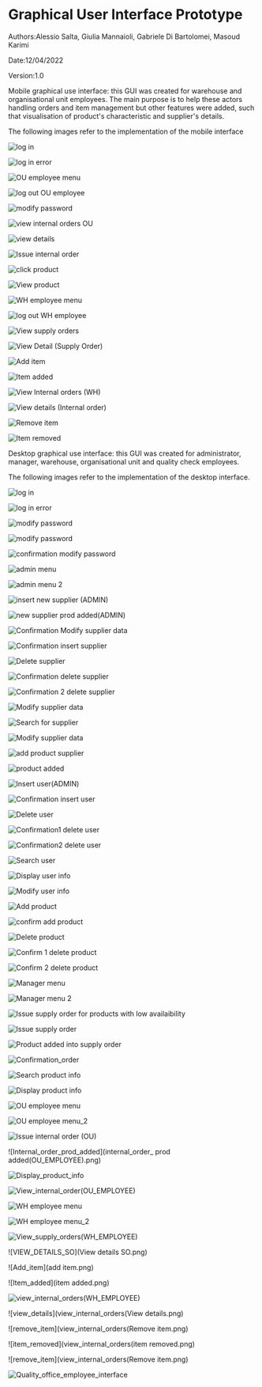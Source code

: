 # Graphical User Interface Prototype  

Authors:Alessio Salta, Giulia Mannaioli, Gabriele Di Bartolomei, Masoud Karimi

Date:12/04/2022

Version:1.0

Mobile graphical use interface: this GUI was created for warehouse and organisational unit employees. The main purpose is to help these actors handling orders and item management but other features were added, such that visualisation of product's characteristic and supplier's details.

The following images refer to the implementation of the mobile interface

![log in](Mobile_GUI_screenshots/log_in.png)

![log in error](Mobile_GUI_screenshots/log_in_error.png)

![OU employee menu](Mobile_GUI_screenshots/log_in.png)

![log out OU employee](Mobile_GUI_screenshots/logoutWH_employee_menu.png)

![modify password](Mobile_GUI_screenshots/modify_password.png)

![view internal orders OU](Mobile_GUI_screenshots/View_internal_orders_OU.png)

![view details](Mobile_GUI_screenshots/view_details.png)

![Issue internal order](Mobile_GUI_screenshots/Issue_internal_orders.png)

![click product](Mobile_GUI_screenshots/click_product.png)

![View product](Mobile_GUI_screenshots/VIEW_Product1.png)

![WH employee menu](Mobile_GUI_screenshots/WH_employee_menu.png)

![log out WH employee](Mobile_GUI_screenshots/logoutWH_employee_menu.png)

![View supply orders](Mobile_GUI_screenshots/View_supply_orders.png)

![View Detail (Supply Order)](Mobile_GUI_screenshots/view_details_SO.png)

![Add item](Mobile_GUI_screenshots/Add_item.png)

![Item added](Mobile_GUI_screenshots/Item_added.png)

![View Internal orders (WH)](Mobile_GUI_screenshots/View_internal_orders_WH.png)

![View details (Internal order)](Mobile_GUI_screenshots/view_details_IO.png)

![Remove item](Mobile_GUI_screenshots/remove_item.png)

![Item removed](Mobile_GUI_screenshots/item_removed.png)

Desktop graphical use interface: this GUI was created for administrator, manager, warehouse, organisational unit and quality check employees.

The following images refer to the implementation of the desktop interface.


![log in](./Desktop_GUI_sceenshots/login_page_1.png)

![log in error](./Desktop_GUI_sceenshots/login_page_error_message.png)

![modify password](./Desktop_GUI_sceenshots/modify_password(generic).png)

![modify password](Desktop_GUI_screenshots/modify_password(generic).png)

![confirmation modify password](./Desktop_GUI_sceenshots/Confirmation_Modify_password.png)

![admin menu](./Desktop_GUI_sceenshots/Admin_menu.png)

![admin menu 2](./Desktop_GUI_sceenshots/Admin_menu_2.png)

![insert new supplier (ADMIN)](./Desktop_GUI_sceenshots/Insert_new_supplier(ADMIN).png)

![new supplier prod added(ADMIN)](./Desktop_GUI_sceenshots/new_supplier_prod_added(ADMIN).png)

![Confirmation Modify supplier data](./Desktop_GUI_sceenshots/Confirmation_Modify_supplier_data.png)

![Confirmation insert supplier](./Desktop_GUI_sceenshots/Insert_new_supplier(ADMIN).png)

![Delete supplier](./Desktop_GUI_sceenshots/Delete_supplier_in_the_system(ADMIN).png)

![Confirmation delete supplier](Desktop_GUI_screenshots/Confirmation_delete_supplier_1.png)

![Confirmation 2 delete supplier](Desktop_GUI_screenshots/Confirmation_delete_supplier_2.png)

![Modify supplier data](Desktop_GUI_screenshots/Modify_supplier_data.png)

![Search for supplier](Desktop_GUI_screenshots/Search_for_supplier.png)

![Modify supplier data](Desktop_GUI_screenshots/Modifying_supplier_data.png)

![add product supplier](Desktop_GUI_screenshots/add_prod_supplier_data.png)

![product added](Desktop_GUI_screenshots/prod_added_supplier.png)

![Insert user(ADMIN)](Desktop_GUI_screenshots/Insert_user_in_the_system(ADMIN).png)

![Confirmation insert user](Desktop_GUI_screenshots/Confirmation_insert_user.png)

![Delete user](Desktop_GUI_screenshots/Delete_user_in_the_system(ADMIN).png)

![Confirmation1 delete user](Desktop_GUI_screenshots/Confirmation_delete_user_1.png)

![Confirmation2 delete user](Desktop_GUI_screenshots/Confirmation_delete_user_2.png)

![Search user](Desktop_GUI_screenshots/Search_user(ADMIN).png)

![Display user info](Desktop_GUI_screenshots/Display_user_info(ADMIN).png)

![Modify user info](Desktop_GUI_screenshots/Modify_user_info(ADMIN).png)

![Add product](Desktop_GUI_screenshots/Add_product(ADMIN).png)

![confirm add product](Desktop_GUI_screenshots/Confirmation_add_product_to_catalog.png)

![Delete product](Desktop_GUI_screenshots/Delete_product(ADMIN).png)

![Confirm 1 delete product](Desktop_GUI_screenshots/Confirmation_delete_product_from_catalog_1.png)

![Confirm 2 delete product](Desktop_GUI_screenshots/Confirmation_delete_product_from_catalog_2.png)

![Manager menu](Desktop_GUI_screenshots/Manager_menu.png)

![Manager menu 2](Desktop_GUI_screenshots/Manager_menu2.png)

![Issue supply order for products with low availaibility](Desktop_GUI_screenshots/lowAvail_Issue_supply_order.png)

![Issue supply order](Desktop_GUI_screenshots/Issue_supply_order.png)

![Product added into supply order](Desktop_GUI_screenshots/supply_order_prod_added(MANAGER).png)


![Confirmation_order](Desktop_GUI_screenshots/Confirmation_order.png)

![Search product info](Desktop_GUI_screenshots/Search_product_info(MANAGER).png)

![Display product info](Desktop_GUI_screenshots/Display_product_info.png)

![OU employee menu](OU_EMPLOYEE_MENU.png)

![OU employee menu_2](OU_EMPLOYEE_MENU_2.png)

![Issue internal order (OU)](Issue_internal_order(OU_EMPLOYEE).png)

![Internal_order_prod_added](internal_order_ prod added(OU_EMPLOYEE).png)

![Display_product_info](Display_product_info.png)

![View_internal_order(OU_EMPLOYEE)](View_internal_order(OU_EMPLOYEE).png)

![WH employee menu](WH_EMPLOYEE_MENU.png)

![WH employee menu_2](WH_EMPLOYEE_MENU_2.png)

![View_supply_orders(WH_EMPLOYEE)](View_supply_orders(WH_EMPLOYEE).png)

![VIEW_DETAILS_SO](View details SO.png)

![Add_item](add item.png)

![Item_added](item added.png)

![view_internal_orders(WH_EMPLOYEE)](view_internal_orders(WH_EMPLOYEE).png)

![view_details](view_internal_orders(View details.png)

![remove_item](view_internal_orders(Remove item.png)

![item_removed](view_internal_orders(item removed.png)

![remove_item](view_internal_orders(Remove item.png)

![Quality_office_employee_interface](Quality_office_employee_interface.png)
































